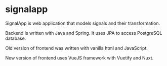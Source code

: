 # signalapp

SignalApp is web application that models signals and their transformation.

Backend is written with Java and Spring. It uses JPA to access PostgreSQL database.

Old version of frontend was written with vanilla html and JavaScript.

New version of frontend uses VueJS framework with Vuetify and Nuxt.